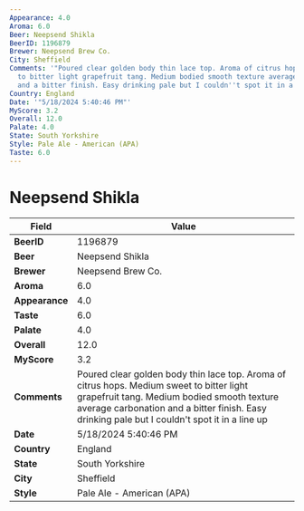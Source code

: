 ```yaml
---
Appearance: 4.0
Aroma: 6.0
Beer: Neepsend Shikla
BeerID: 1196879
Brewer: Neepsend Brew Co.
City: Sheffield
Comments: '"Poured clear golden body thin lace top. Aroma of citrus hops. Medium sweet
  to bitter light grapefruit tang. Medium bodied smooth texture average carbonation
  and a bitter finish. Easy drinking pale but I couldn''t spot it in a line up"'
Country: England
Date: '"5/18/2024 5:40:46 PM"'
MyScore: 3.2
Overall: 12.0
Palate: 4.0
State: South Yorkshire
Style: Pale Ale - American (APA)
Taste: 6.0
---
```


# Neepsend Shikla

| Field         | Value |
|---------------|-------|
| **BeerID** | 1196879 |
| **Beer** | Neepsend Shikla |
| **Brewer** | Neepsend Brew Co. |
| **Aroma** | 6.0 |
| **Appearance** | 4.0 |
| **Taste** | 6.0 |
| **Palate** | 4.0 |
| **Overall** | 12.0 |
| **MyScore** | 3.2 |
| **Comments** | Poured clear golden body thin lace top. Aroma of citrus hops. Medium sweet to bitter light grapefruit tang. Medium bodied smooth texture average carbonation and a bitter finish. Easy drinking pale but I couldn't spot it in a line up |
| **Date** | 5/18/2024 5:40:46 PM |
| **Country** | England |
| **State** | South Yorkshire |
| **City** | Sheffield |
| **Style** | Pale Ale - American (APA) |
